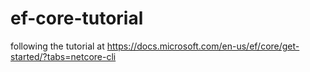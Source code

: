 # ef-core-tutorial
following the tutorial at https://docs.microsoft.com/en-us/ef/core/get-started/?tabs=netcore-cli
